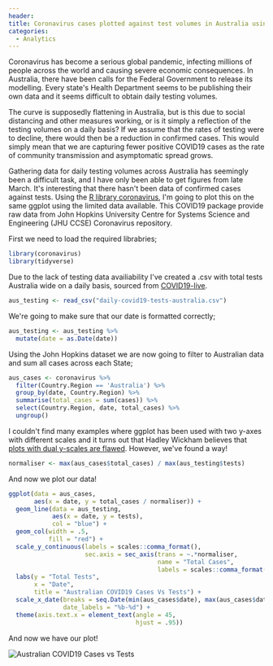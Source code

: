 ```yaml
---
header:
title: Coronavirus cases plotted against test volumes in Australia using R
categories:
  - Analytics
---
```

Coronavirus has become a serious global pandemic, infecting millions of people across the world and causing severe economic consequences. In Australia, there have been calls for the Federal Government to release its modelling. Every state's Health Department seems to be publishing their own data and it seems difficult to obtain daily testing volumes.

The curve is supposedly flattening in Australia, but is this due to social distancing and other measures working, or is it simply a reflection of the testing volumes on a daily basis? If we assume that the rates of testing were to decline, there would then be a reduction in confirmed cases. This would simply mean that we are capturing fewer positive COVID19 cases as the rate of community transmission and asymptomatic spread grows.

Gathering data for daily testing volumes across Australia has seemingly been a difficult task, and I have only been able to get figures from late March. It's interesting that there hasn't been data of confirmed cases against tests. Using the [R library coronavirus](https://github.com/RamiKrispin/coronavirus), I'm going to plot this on the same ggplot using the limited data available. This COVID19 package provide raw data from John Hopkins University Centre for Systems Science and Engineering (JHU CCSE) Coronavirus repository.

First we need to load the required librabries;

```r
library(coronavirus)
library(tidyverse)
```

Due to the lack of testing data availiability I've created a .csv with total tests Australia wide on a daily basis, sourced from [COVID19-live](https://www.covidlive.com.au/report/daily-tests/aus).

```r
aus_testing <- read_csv("daily-covid19-tests-australia.csv")
```
We're going to make sure that our date is formatted correctly;

```r
aus_testing <- aus_testing %>%
  mutate(date = as.Date(date))
```
Using the John Hopkins dataset we are now going to filter to Australian data and sum all cases across each State;

```r
aus_cases <- coronavirus %>%
  filter(Country.Region == 'Australia') %>%
  group_by(date, Country.Region) %>%
  summarise(total_cases = sum(cases)) %>%
  select(Country.Region, date, total_cases) %>%
  ungroup()
```

I couldn't find many examples where ggplot has been used with two y-axes with different scales and it turns out that Hadley Wickham believes that [plots with dual y-scales are flawed](https://stackoverflow.com/questions/3099219/ggplot-with-2-y-axes-on-each-side-and-different-scales/3101876). However, we've found a way!

```r
normaliser <- max(aus_cases$total_cases) / max(aus_testing$tests)
```

And now we plot our data!

```r
ggplot(data = aus_cases,
       aes(x = date, y = total_cases / normaliser)) +
  geom_line(data = aus_testing,
            aes(x = date, y = tests),
            col = "blue") +
  geom_col(width = .5,
           fill = "red") +
  scale_y_continuous(labels = scales::comma_format(),
                     sec.axis = sec_axis(trans = ~.*normaliser,
                                         name = "Total Cases",
                                         labels = scales::comma_format())) +
  labs(y = "Total Tests",
       x = "Date",
       title = "Australian COVID19 Cases Vs Tests") +
  scale_x_date(breaks = seq.Date(min(aus_cases$date), max(aus_cases$date), "1 week"),
               date_labels = "%b-%d") +
  theme(axis.text.x = element_text(angle = 45,
                                   hjust = .95))
```

And now we have our plot!

![Australian COVID19 Cases vs Tests](https://anthonypiccolo.xyz/assets/2020/04/covid19-cases-vs-tests-australia.png)
